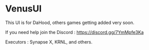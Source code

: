# VenusUI

This UI is for DaHood, others games getting added very soon.

If you need help join the Discord : https://discord.gg/7YmMpfe3Ka

Executors : Synapse X, KRNL, and others.
